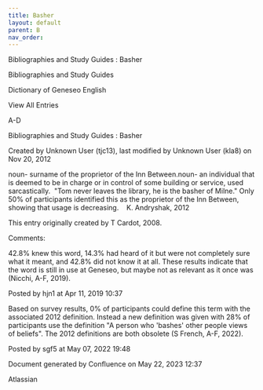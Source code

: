 ```yaml
---
title: Basher
layout: default
parent: B
nav_order:
---
```


Bibliographies and Study Guides : Basher

Bibliographies and Study Guides

Dictionary of Geneseo English

View All Entries

A-D

Bibliographies and Study Guides : Basher

Created by  Unknown User (tjc13), last modified by  Unknown User (kla8) on Nov 20, 2012

noun- surname of the proprietor of the Inn Between.noun- an individual that is deemed to be in charge or in control of some building or service, used sarcastically.  &quot;Tom never leaves the library, he is the basher of Milne.&quot; Only 50% of participants identified this as the proprietor of the Inn Between, showing that usage is decreasing.    K. Andryshak, 2012

This entry originally created by T Cardot, 2008.

Comments:

42.8% knew this word, 14.3% had heard of it but were not completely sure what it meant, and 42.8% did not know it at all. These results indicate that the word is still in use at Geneseo, but maybe not as relevant as it once was (Nicchi, A-F, 2019). 

Posted by hjn1 at Apr 11, 2019 10:37

Based on survey results, 0% of participants could define this term with the associated 2012 definition. Instead a new definition was given with 28% of participants use the definition &quot;A person who 'bashes' other people views of beliefs&quot;. The 2012 definitions are both obsolete (S French, A-F, 2022).

Posted by sgf5 at May 07, 2022 19:48

Document generated by Confluence on May 22, 2023 12:37

Atlassian
